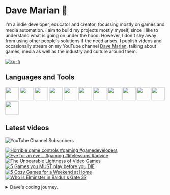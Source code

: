 # Dave Marian 👋

I'm a indie developer, educator and creator, focussing mostly on games and media automation. I aim to build my projects mostly myself, since I like to understand what is going on under the hood. However, I don't shy away from using other people's solutions if the need arises. I publish videos and occasionally stream on my YouTube channel <a href="https://www.youtube.com/@dave_marian">Dave Marian</a>, talking about games, media as well as the industry and culture around them.

[![ko-fi](https://ko-fi.com/img/githubbutton_sm.svg)](https://ko-fi.com/C0C3UUZJV)

## Languages and Tools
<span>
<img src="https://cdn.jsdelivr.net/gh/devicons/devicon@latest/icons/python/python-original.svg" style="width:42px;height:42px;"/>
<img src="https://cdn.jsdelivr.net/gh/devicons/devicon@latest/icons/csharp/csharp-original.svg" style="width:42px;height:42px;"/>
<img src="https://cdn.jsdelivr.net/gh/devicons/devicon@latest/icons/unity/unity-original.svg" style="width:42px;height:42px;"/>
<img src="https://cdn.jsdelivr.net/gh/devicons/devicon@latest/icons/godot/godot-original.svg" style="width:42px;height:42px;"/>
<img src="https://cdn.jsdelivr.net/gh/devicons/devicon@latest/icons/debian/debian-original-wordmark.svg" style="width:42px;height:42px;"/>
<img src="https://cdn.jsdelivr.net/gh/devicons/devicon@latest/icons/raspberrypi/raspberrypi-original.svg" style="width:42px;height:42px;"/>
<img src="https://cdn.jsdelivr.net/gh/devicons/devicon@latest/icons/wordpress/wordpress-plain.svg" style="width:42px;height:42px;"/>
<img src="https://cdn.jsdelivr.net/gh/devicons/devicon@latest/icons/woocommerce/woocommerce-original-wordmark.svg" style="width:42px;height:42px;"/>

<img src="https://cdn.jsdelivr.net/gh/devicons/devicon@latest/icons/pandas/pandas-original-wordmark.svg" style="width:42px;height:42px;"/>
<img src="https://cdn.jsdelivr.net/gh/devicons/devicon@latest/icons/numpy/numpy-original.svg" style="width:42px;height:42px;"/>
<img src="https://cdn.jsdelivr.net/gh/devicons/devicon@latest/icons/django/django-plain.svg" style="width:42px;height:42px;"/>
<img src="https://cdn.jsdelivr.net/gh/devicons/devicon@latest/icons/blender/blender-original.svg" style="width:42px;height:42px;"/>
</span>

## Latest videos

![YouTube Channel Subscribers](https://img.shields.io/youtube/channel/subscribers/UCm_G1EP6c_PZ6AYf-QmaGlA?style=flat-square&label=DaveMarian)

<!-- BEGIN YOUTUBE-CARDS -->
[![Horrible game controls #gaming #gamedevelopers](https://ytcards.demolab.com/?id=wHh2EX8a4KI&title=Horrible+game+controls+%23gaming+%23gamedevelopers&lang=en&timestamp=1712244614&background_color=%230d1117&title_color=%23ffffff&stats_color=%23dedede&max_title_lines=1&width=250&border_radius=5 "Horrible game controls #gaming #gamedevelopers")](https://www.youtube.com/watch?v=wHh2EX8a4KI)
[![Eye for an eye... #gaming #lifelessons #advice](https://ytcards.demolab.com/?id=q3qlBK-cuGw&title=Eye+for+an+eye...+%23gaming+%23lifelessons+%23advice&lang=en&timestamp=1712160040&background_color=%230d1117&title_color=%23ffffff&stats_color=%23dedede&max_title_lines=1&width=250&border_radius=5 "Eye for an eye... #gaming #lifelessons #advice")](https://www.youtube.com/watch?v=q3qlBK-cuGw)
[![The Unbearable Lightness of Video Games](https://ytcards.demolab.com/?id=Duus-rVa_G8&title=The+Unbearable+Lightness+of+Video+Games&lang=en&timestamp=1712071804&background_color=%230d1117&title_color=%23ffffff&stats_color=%23dedede&max_title_lines=1&width=250&border_radius=5 "The Unbearable Lightness of Video Games")](https://www.youtube.com/watch?v=Duus-rVa_G8)
[![5 Games you MUST play before you DIE](https://ytcards.demolab.com/?id=jRt_sTdIL-Y&title=5+Games+you+MUST+play+before+you+DIE&lang=en&timestamp=1710779408&background_color=%230d1117&title_color=%23ffffff&stats_color=%23dedede&max_title_lines=1&width=250&border_radius=5 "5 Games you MUST play before you DIE")](https://www.youtube.com/watch?v=jRt_sTdIL-Y)
[![5 Cozy Games for a Weekend at Home](https://ytcards.demolab.com/?id=gaolNxuqDfs&title=5+Cozy+Games+for+a+Weekend+at+Home&lang=en&timestamp=1710174610&background_color=%230d1117&title_color=%23ffffff&stats_color=%23dedede&max_title_lines=1&width=250&border_radius=5 "5 Cozy Games for a Weekend at Home")](https://www.youtube.com/watch?v=gaolNxuqDfs)
[![Who is Elminster in Baldur's Gate 3?](https://ytcards.demolab.com/?id=tsRIIWccXSU&title=Who+is+Elminster+in+Baldur%27s+Gate+3%3F&lang=en&timestamp=1709569819&background_color=%230d1117&title_color=%23ffffff&stats_color=%23dedede&max_title_lines=1&width=250&border_radius=5 "Who is Elminster in Baldur's Gate 3?")](https://www.youtube.com/watch?v=tsRIIWccXSU)
<!-- END YOUTUBE-CARDS -->

<details>
  <summary>Dave's coding journey.</summary>
  
  ### Dave's coding journey.

  I first dipped my toes into programming when I looked up how to use HTML to spice up my high school punk band's myspace page. I think I successfully blinded many people with my results - not because of the quality of the code but from the epileptic effects I more or less intentionally created. I kept that up as a hobby for a while, making small websites - often just for myself, using primarily HTML, CSS and a little bit of Javascript. As I went to University I got more interested in programming as I thought it can help me make some tasks in other software packages easier. I tried MAX for live to make my own audio plugins, but what really sealed the deal was when I discovered Unity. I started to learn C# and wrote some smaller games and even made my Master's project in form of a Unity game. The most challenging part of it was to write a piece of software that let me play animations for my character controler and have them blend into each other to make look more natural in game. As soon as I was finished Unity added Mechanim to their engine, which did the same thing only better. After my MA I worked as a filmmaker for a while, travelling, before I settled down and got a job in a film archive. I mainly scanned, restaurated and color graded old analouge film footage, but I was also responsible to setup and maintain our internal server structure, since I was the only one at that place who used Linux (we had an external server guy, but management wanted someone internal as well). I learned Python during that time to automate a variety of tasks, and also worked a lot with Raspberry Pies, as we used them extensively in our events (museum-like screening instalations). At some point I got hired by a media school and ended up heading the whole academic section for 5 years teaching and developing courses on media, film making, game development and stuff like that. During that time I primarily used Python for data-related work with numpy, Pandas, and matplotlib. I quit the job after Covid and the birth of my son, and got back into gamedev projects on Unity and Godot. 
</details>
